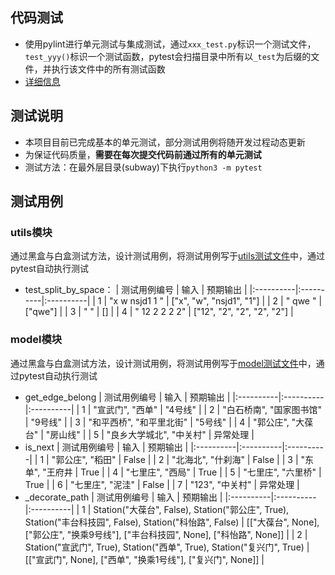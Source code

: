 ## 代码测试
* 使用pylint进行单元测试与集成测试，通过`xxx_test.py`标识一个测试文件，`test_yyy()`标识一个测试函数，pytest会扫描目录中所有以`_test`为后缀的文件，并执行该文件中的所有测试函数
* [详细信息](https://docs.pytest.org/en/6.2.x/)

## 测试说明
* 本项目目前已完成基本的单元测试，部分测试用例将随开发过程动态更新
* 为保证代码质量，**需要在每次提交代码前通过所有的单元测试**
* 测试方法：在最外层目录(subway)下执行`python3 -m pytest`

## 测试用例

### utils模块
通过黑盒与白盒测试方法，设计测试用例，将测试用例写于[utils测试文件](../core/core_test/utils_test.py)中，通过pytest自动执行测试
* test_split_by_space：
    | 测试用例编号  | 输入  | 预期输出  |
    |:----------|:----------|:----------|
    | 1    | "x w nsjd1 1 "    | ["x", "w", "nsjd1", "1"]    |
    | 2    | " qwe  "    | ["qwe"]    |
    | 3    | "      "    | []    |
    | 4    | " 12    2  2 2 2"    | ["12", "2", "2", "2", "2"]    |

### model模块
通过黑盒与白盒测试方法，设计测试用例，将测试用例写于[model测试文件](../core/core_test/model_test.py)中，通过pytest自动执行测试
* get_edge_belong
    | 测试用例编号  | 输入  | 预期输出  |
    |:----------|:----------|:----------|
    | 1    | "宣武门", "西单"    | "4号线"    |
    | 2    | "白石桥南", "国家图书馆"    | "9号线"    |
    | 3    | "和平西桥", "和平里北街"    | "5号线"    |
    | 4    | "郭公庄", "大葆台"    | "房山线"    |
    | 5    | "良乡大学城北", "中关村"   | 异常处理  |
* is_next
    | 测试用例编号  | 输入  | 预期输出  |
    |:----------|:----------|:----------|
    | 1    | "郭公庄", "稻田"    | False    |
    | 2    | "北海北", "什刹海"    | False    |
    | 3    | "东单", "王府井    | True    |
    | 4    | "七里庄", "西局"    | True    |
    | 5    | "七里庄", "六里桥" | True  |
    | 6    | "七里庄", "泥洼"   | False |
    | 7    | "123", "中关村"    | 异常处理 |
* _decorate_path
    | 测试用例编号  | 输入  | 预期输出  |
    |:----------|:----------|:----------|
    | 1    | Station("大葆台", False),
        Station("郭公庄", True),
        Station("丰台科技园", False),
        Station("科怡路", False)    | [["大葆台", None], ["郭公庄", "换乘9号线"], ["丰台科技园", None], ["科怡路", None]]    |
    | 2    | Station("宣武门", True),
        Station("西单", True),
        Station("复兴门", True)    | [["宣武门", None], ["西单", "换乘1号线"], ["复兴门", None]]    |